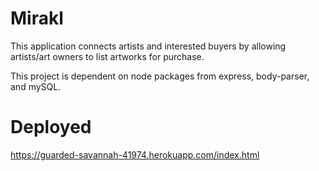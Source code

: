 # Mirakl
This application connects artists and interested buyers by allowing artists/art owners to list artworks for purchase.

This project is dependent on node packages from express, body-parser, and mySQL.

# Deployed
https://guarded-savannah-41974.herokuapp.com/index.html

